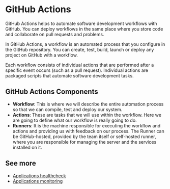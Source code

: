 # GitHub Actions

GitHub Actions helps to automate software development workflows with GitHub. You can deploy workflows in the same place where you store code and collaborate on pull requests and problems.

In GitHub Actions, a workflow is an automated process that you configure in the GitHub repository. You can create, test, build, launch or deploy any project on GitHub with a workflow.

Each workflow consists of individual actions that are performed after a specific event occurs (such as a pull request). Individual actions are packaged scripts that automate software development tasks.

## GitHub Actions Components

- **Workflow**: This is where we will describe the entire automation process so that we can compile, test and deploy our system.
- **Actions**: These are tasks that we will use within the workflow. Here we are going to define what our workflow is really going to do.
- **Runners**: It is the machine responsible for executing the workflow and actions and providing us with feedback on our process. The Runner can be GitHub-hosted, provided by the team itself or self-hosted runner, where you are responsible for managing the server and the services installed on it.

## See more

- [Applications healthcheck](./healthcheck.md)
- [Applications monitoring](../monitoring/readme.md)
